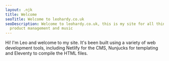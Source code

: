 ```yaml
---
layout: .njk
title: Welcome
seoTitle: Welcome to leohardy.co.uk
seoDescription: Welcome to leohardy.co.uk, this is my site for all things
  product management and music
---
```

Hi! I'm Leo and welcome to my site. It's been built using a variety of web development tools, including Netlify for the CMS, Nunjucks for templating and Eleventy to compile the HTML files. 